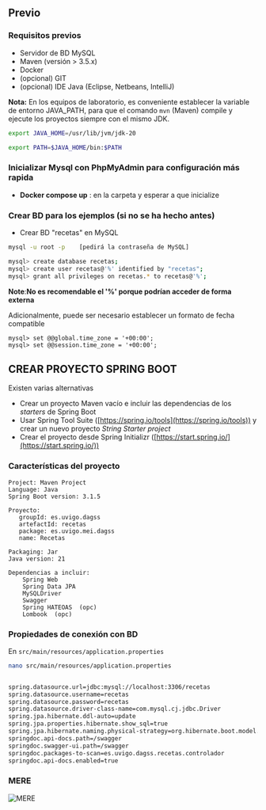 ## Previo

### Requisitos previos

- Servidor de BD MySQL
- Maven (versión > 3.5.x)
- Docker
- (opcional) GIT
- (opcional) IDE Java (Eclipse, Netbeans, IntelliJ)

**Nota:** En los equipos de laboratorio, es conveniente establecer la variable de entorno JAVA_PATH, para que el comando `mvn` (Maven) compile y ejecute los proyectos siempre con el mismo JDK.

```sh
export JAVA_HOME=/usr/lib/jvm/jdk-20

export PATH=$JAVA_HOME/bin:$PATH
```

### Inicializar Mysql con PhpMyAdmin para configuración más rapida

- **Docker compose up** : en la carpeta y esperar a que inicialize

### Crear BD para los ejemplos (si no se ha hecho antes)

- Crear BD "recetas" en MySQL
  
```sh
mysql -u root -p    [pedirá la contraseña de MySQL]

mysql> create database recetas; 
mysql> create user recetas@'%' identified by "recetas";
mysql> grant all privileges on recetas.* to recetas@'%';

```
**Note**:**No es recomendable el '%' porque podrían acceder de forma externa**

Adicionalmente, puede ser necesario establecer un formato de fecha compatible

```
mysql> set @@global.time_zone = '+00:00';
mysql> set @@session.time_zone = '+00:00';
```

## CREAR PROYECTO SPRING BOOT

Existen varias alternativas

- Crear un proyecto Maven vacío e incluir las dependencias de los _starters_ de Spring Boot
- Usar Spring Tool Suite ([https://spring.io/tools](https://spring.io/tools)) y crear un nuevo proyecto _String Starter project_
- Crear el proyecto desde Spring Initializr ([https://start.spring.io/](https://start.spring.io/))

### Características del proyecto

```
Project: Maven Project
Language: Java
Spring Boot version: 3.1.5

Proyecto:
   groupId: es.uvigo.dagss
   artefactId: recetas
   package: es.uvigo.mei.dagss
   name: Recetas

Packaging: Jar
Java version: 21

Dependencias a incluir:
    Spring Web
    Spring Data JPA
    MySQLDriver
    Swagger
    Spring HATEOAS  (opc)
    Lombook  (opc)
```

### Propiedades de conexión con BD

En `src/main/resources/application.properties`

```sh
nano src/main/resources/application.properties


spring.datasource.url=jdbc:mysql://localhost:3306/recetas
spring.datasource.username=recetas
spring.datasource.password=recetas
spring.datasource.driver-class-name=com.mysql.cj.jdbc.Driver
spring.jpa.hibernate.ddl-auto=update
spring.jpa.properties.hibernate.show_sql=true
spring.jpa.hibernate.naming.physical-strategy=org.hibernate.boot.model.naming.PhysicalNamingStrategyStandardImplle
springdoc.api-docs.path=/swagger
springdoc.swagger-ui.path=/swagger
springdoc.packages-to-scan=es.uvigo.dagss.recetas.controlador
springdoc.api-docs.enabled=true
```

###   MERE   ###
![MERE](https://github.com/DeTiveNC/DAGSS-SpringProject/assets/116792124/8455bbd9-5e47-4c6b-b5a4-e6c7b28381e2)

